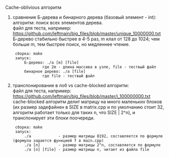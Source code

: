 Cache-oblivious алгоритм  

1) сравнение Б-дерева и бинарного дерева (базовый элемент - int):  
  алгоритм: поиск всех элементов дерева.  
  файл для теста, например: https://github.com/leftmain/big_files/blob/master/unique_10000000.txt  
  Б-дерево стабильно быстрее в 4-5 раз, m клал от 128 до 1024; чем больше m, тем быстрее поиск, но медленнее чтение.  

		сборка: make  
		запуск:  
			Б-дерево: ./a [m] [file]  
					где 2m - длина массива в узле, file - тествый файл  
			бинарное дерево: ./a [file]  
					где file - тествый файл  

2) транспонирование в лоб vs cache-blocked алгоритм:  
  файл для теста, например: https://github.com/leftmain/big_files/blob/master/i_100000000.txt  
  cache-blocked алгоритм делит матрицу на много маленьких блоков (их размер задефайнен в SIZE в matrix.cpp и по умолчанию стоит 32, алгоритм работает только для таких n, что SIZE | 2^n), и транспонирует эти блоки поочереди.  
  
		сборка: make  
		запуск:  
			./a            - размер матрицы 8192, составляется по формуле (формула задается функцией f в main.cpp)  
			./a [n]        - размер матрицы 2^n, составляется по формуле  
			./a [n] [file] - размер матрицы n, читает из файла file  
	
